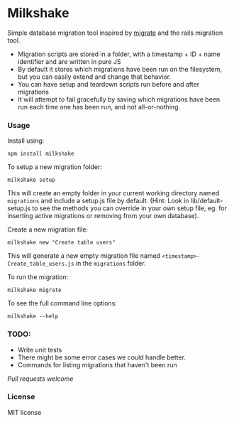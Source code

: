 # Milkshake

Simple database migration tool inspired by [migrate](https://npmjs.org/package/migrate) and
the rails migration tool.

- Migration scripts are stored in a folder, with a timestamp + ID + name identifier
  and are written in pure JS
- By default it stores which migrations have been run on the filesystem, but you can easily
  extend and change that behavior.
- You can have setup and teardown scripts run before and after migrations
- It will attempt to fail gracefully by saving which migrations have been run each time
  one has been run, and not all-or-nothing.

### Usage

Install using:
```
npm install milkshake
```

To setup a new migration folder:
```
milkshake setup
```
This will create an empty folder in your current working directory named `migrations`
and include a setup.js file by default. (Hint: Look in lib/default-setup.js to see
the methods you can override in your own setup file, eg. for inserting active
migrations or removing from your own database).

Create a new migration file:
```
milkshake new "Create table users"
```
This will generate a new empty migration file named `<timestamp>-Create_table_users.js`
in the `migrations` folder.

To run the migration:
```
milkshake migrate
```

To see the full command line options:
```
milkshake --help
```

### TODO:
- Write unit tests
- There might be some error cases we could handle better.
- Commands for listing migrations that haven't been run

*Pull requests welcome*

### License

MIT license
